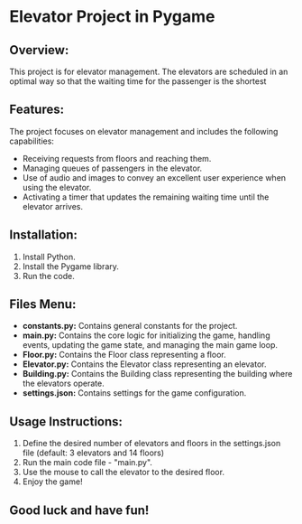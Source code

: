 # Elevator Project in Pygame

## Overview:
This project is for elevator management. The elevators are scheduled in an optimal way so that the waiting time for the passenger is the shortest

## Features:
The project focuses on elevator management and includes the following capabilities:

* Receiving requests from floors and reaching them.
* Managing queues of passengers in the elevator.
* Use of audio and images to convey an excellent user experience when using the elevator.
* Activating a timer that updates the remaining waiting time until the elevator arrives.

## Installation:
1. Install Python.
2. Install the Pygame library.
3. Run the code.

## Files Menu:
* **constants.py:** Contains general constants for the project.
* **main.py:** Contains the core logic for initializing the game, handling events, updating the game state, and managing the main game loop.
* **Floor.py:** Contains the Floor class representing a floor.
* **Elevator.py:** Contains the Elevator class representing an elevator.
* **Building.py:** Contains the Building class representing the building where the elevators operate.
* **settings.json:** Contains settings for the game configuration.

## Usage Instructions:
1. Define the desired number of elevators and floors in the settings.json file (default: 3 elevators and 14 floors)
2. Run the main code file - "main.py".
3. Use the mouse to call the elevator to the desired floor.
4. Enjoy the game!

## Good luck and have fun!

